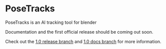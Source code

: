 # PoseTracks

PoseTracks is an AI tracking tool for blender

Documentation and the first official release should be coming out soon.

Check out the [1.0 release branch](https://github.com/YaannSloot/posetracks/tree/release-v1.0-beta)
and [1.0 docs branch](https://github.com/YaannSloot/posetracks/tree/docs-v1.0-beta) for more information.
